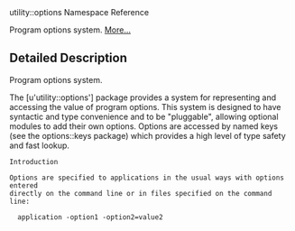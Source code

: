 <!-- --- title: Namespaceutility 1 1Options -->utility::options Namespace Reference

Program options system. [More...](#details)

Detailed Description
--------------------

Program options system.

The [u'utility::options'] package provides a system for representing and accessing the value of program options. This system is designed to have syntactic and type convenience and to be "pluggable", allowing optional modules to add their own options. Options are accessed by named keys (see the options::keys package) which provides a high level of type safety and fast lookup.

```
Introduction

Options are specified to applications in the usual ways with options entered
directly on the command line or in files specified on the command line:

  application -option1 -option2=value2
```
